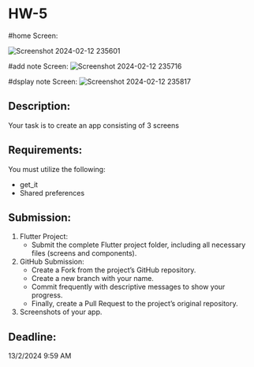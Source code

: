 # HW-5
#home Screen:

![Screenshot 2024-02-12 235601](https://github.com/Saod5557/HW-5/assets/124809082/d9931058-6fc4-432e-9f3e-6ddb9ef646bf)

#add note Screen:
![Screenshot 2024-02-12 235716](https://github.com/Saod5557/HW-5/assets/124809082/ff1ccafb-fd27-4bd3-b00f-5e029fbc773e)

#dsplay note Screen:
![Screenshot 2024-02-12 235817](https://github.com/Saod5557/HW-5/assets/124809082/65c00430-fd97-4ace-aae9-8da02d11cca7)

## Description:
Your task is to create an app consisting of 3 screens


## Requirements:
You must utilize the following:  
-	get_it 
- Shared preferences 
 
## Submission:
1. Flutter Project:
    - Submit the complete Flutter project folder, including all necessary files (screens and components).
2. GitHub Submission:
   - Create a Fork from the project’s GitHub repository.
   - Create a new branch with your name.
   - Commit frequently with descriptive messages to show your progress.
   - Finally, create a Pull Request to the project’s original repository.
3. Screenshots of your app.

## Deadline: 
13/2/2024  9:59 AM
